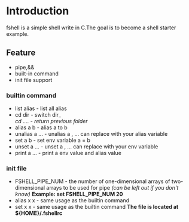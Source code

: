 
# Introduction
fshell is a simple shell write in C.The goal is to become a shell starter example.

## Feature
* pipe,&&
* built-in command
* init file support

### builtin command
* list alias - list all alias
* cd dir - switch dir_
<br>_cd .... - return previous folder_
* alias a b - alias a to b
* unalias a ... - unalias a , ... can replace with your alias variable
* set a b - set env variable a = b
* unset a ... - unset a , ... can replace with your env variable
* print a ... - print a env value and alias value 

### init file
* FSHELL_PIPE_NUM - the number of one-dimensional arrays of two-dimensional arrays to be used for pipe 
_(can be left out if you don't know)_
__Example: set FSHELL_PIPE_NUM 20__
* alias x x - same usage as the builtin command
* set x x - same usage as the builtin command
__The file is located at ${HOME}/.fshellrc__
